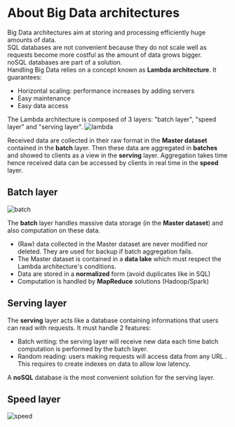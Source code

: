 # About Big Data architectures

Big Data architectures aim at storing and processing efficiently huge amounts of data.  
SQL databases are not convenient because they do not scale well as requests become more costful as the amount of data grows bigger.   
noSQL databases are part of a solution.  
Handling Big Data relies on a concept known as **Lambda architecture**. It guarantees: 
- Horizontal scaling: performance increases by adding servers
- Easy maintenance
- Easy data access

The Lambda architecture is composed of 3 layers: "batch layer",  "speed layer" and "serving layer".
![lambda](https://user.oc-static.com/upload/2017/12/14/15132725019668_lambda.jpeg)

Received data are collected in their raw format in the **Master dataset** contained in the **batch** layer. Then these data are aggregated in **batches** and showed to clients as a view in the **serving** layer. Aggregation takes time hence received data can be accessed by clients in real time in the **speed** layer.

## Batch layer 
![batch](https://user.oc-static.com/upload/2017/12/17/1513541028761_batch_layer.jpeg)

The **batch** layer handles massive data storage (in the **Master dataset**) and also computation on these data.
- (Raw) data collected in the Master dataset are never modified nor deleted. They are used for backup if batch aggregation fails.  
- The Master dataset is contained in a **data lake** which must respect the Lambda architecture's conditions.  
- Data are stored in a **normalized** form (avoid duplicates like in SQL)
- Computation is handled by **MapReduce** solutions (Hadoop/Spark)

## Serving layer

The **serving** layer acts like a database containing informations that users can read with requests. It must handle 2 features:
- Batch writing: the serving layer will receive new data each time batch computation is performed by the batch layer.
- Random reading: users making requests will access data from any URL . This requires to create indexes on data to allow low latency.

A **noSQL** database is the most convenient solution for the serving layer.


## Speed layer

![speed](https://user.oc-static.com/upload/2017/12/17/15135412365166_speed-timeline.jpeg)
